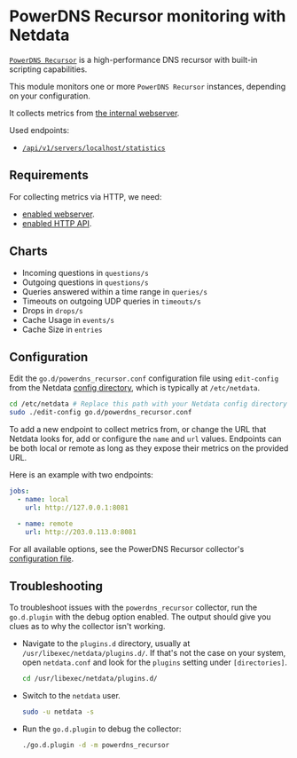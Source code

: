 <!--
title: "PowerDNS Recursor monitoring with Netdata"
description: "Monitor the health and performance of PowerDNS recursor instances with zero configuration, per-second metric granularity, and interactive visualizations."
custom_edit_url: https://github.com/netdata/go.d.plugin/edit/master/modules/powerdns_recursor/README.md
sidebar_label: "PowerDNS Recursor"
-->

# PowerDNS Recursor monitoring with Netdata

[`PowerDNS Recursor`](https://doc.powerdns.com/recursor/) is a high-performance DNS recursor with built-in scripting
capabilities.

This module monitors one or more `PowerDNS Recursor` instances, depending on your configuration.

It collects metrics
from [the internal webserver](https://doc.powerdns.com/recursor/http-api/index.html#built-in-webserver-and-http-api).

Used endpoints:

- [`/api/v1/servers/localhost/statistics`](https://doc.powerdns.com/recursor/common/api/endpoint-statistics.html)

## Requirements

For collecting metrics via HTTP, we need:

- [enabled webserver](https://doc.powerdns.com/recursor/http-api/index.html#webserver).
- [enabled HTTP API](https://doc.powerdns.com/recursor/http-api/index.html#enabling-the-api).

## Charts

- Incoming questions in `questions/s`
- Outgoing questions in `questions/s`
- Queries answered within a time range in `queries/s`
- Timeouts on outgoing UDP queries in `timeouts/s`
- Drops in `drops/s`
- Cache Usage in `events/s`
- Cache Size in `entries`

## Configuration

Edit the `go.d/powerdns_recursor.conf` configuration file using `edit-config` from the
Netdata [config directory](https://learn.netdata.cloud/docs/configure/nodes), which is typically at `/etc/netdata`.

```bash
cd /etc/netdata # Replace this path with your Netdata config directory
sudo ./edit-config go.d/powerdns_recursor.conf
```

To add a new endpoint to collect metrics from, or change the URL that Netdata looks for, add or configure the `name` and
`url` values. Endpoints can be both local or remote as long as they expose their metrics on the provided URL.

Here is an example with two endpoints:

```yaml
jobs:
  - name: local
    url: http://127.0.0.1:8081

  - name: remote
    url: http://203.0.113.0:8081
```

For all available options, see the PowerDNS Recursor
collector's [configuration file](https://github.com/netdata/go.d.plugin/blob/master/config/go.d/powerdns_recursor.conf).

## Troubleshooting

To troubleshoot issues with the `powerdns_recursor` collector, run the `go.d.plugin` with the debug option enabled. The
output should give you clues as to why the collector isn't working.

- Navigate to the `plugins.d` directory, usually at `/usr/libexec/netdata/plugins.d/`. If that's not the case on
  your system, open `netdata.conf` and look for the `plugins` setting under `[directories]`.

  ```bash
  cd /usr/libexec/netdata/plugins.d/
  ```

- Switch to the `netdata` user.

  ```bash
  sudo -u netdata -s
  ```

- Run the `go.d.plugin` to debug the collector:

  ```bash
  ./go.d.plugin -d -m powerdns_recursor
  ```
